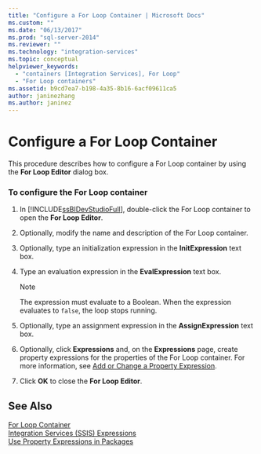 ```yaml
---
title: "Configure a For Loop Container | Microsoft Docs"
ms.custom: ""
ms.date: "06/13/2017"
ms.prod: "sql-server-2014"
ms.reviewer: ""
ms.technology: "integration-services"
ms.topic: conceptual
helpviewer_keywords: 
  - "containers [Integration Services], For Loop"
  - "For Loop containers"
ms.assetid: b9cd7ea7-b198-4a35-8b16-6acf09611ca5
author: janinezhang
ms.author: janinez
---
```

# Configure a For Loop Container
  This procedure describes how to configure a For Loop container by using the **For Loop Editor** dialog box.  
  
### To configure the For Loop container  
  
1.  In [!INCLUDE[ssBIDevStudioFull](../includes/ssbidevstudiofull-md.md)], double-click the For Loop container to open the **For Loop Editor**.  
  
2.  Optionally, modify the name and description of the For Loop container.  
  
3.  Optionally, type an initialization expression in the **InitExpression** text box.  
  
4.  Type an evaluation expression in the **EvalExpression** text box.  
  
    > [!NOTE]  
    >  The expression must evaluate to a Boolean. When the expression evaluates to `false`, the loop stops running.  
  
5.  Optionally, type an assignment expression in the **AssignExpression** text box.  
  
6.  Optionally, click **Expressions** and, on the **Expressions** page, create property expressions for the properties of the For Loop container. For more information, see [Add or Change a Property Expression](expressions/add-or-change-a-property-expression.md).  
  
7.  Click **OK** to close the **For Loop Editor**.  
  
## See Also  
 [For Loop Container](control-flow/for-loop-container.md)   
 [Integration Services &#40;SSIS&#41; Expressions](expressions/integration-services-ssis-expressions.md)   
 [Use Property Expressions in Packages](expressions/use-property-expressions-in-packages.md)  
  
  
